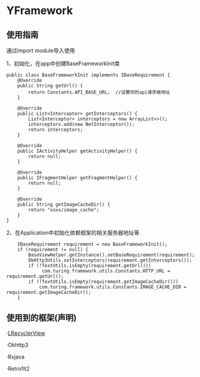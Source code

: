 # YFramework


## 使用指南
通过import module导入使用

1、初始化，在app中创建BaseFrameworkInit类
```
public class BaseFrameworkInit implements IBaseRequirement {
    @Override
    public String getUrl() {
        return Constants.API_BASE_URL;  //设置你的api请求根地址
    }

    @Override
    public List<Interceptor> getInterceptors() {
        List<Interceptor> interceptors = new ArrayList<>();
        interceptors.add(new NetInterceptor());
        return interceptors;
    }

    @Override
    public IActivityHelper getActivityHelper() {
        return null;
    }

    @Override
    public IFragmentHelper getFragmentHelper() {
        return null;
    }

    @Override
    public String getImageCacheDir() {
        return "xxxx/image_cache";
    }
}
```

2、在Application中初始化依赖框架的相关服务器地址等
```
    IBaseRequirement requirement = new BaseFrameworkInit();
    if (requirement != null) {
        BaseViewHelper.getInstance().setBaseRequirement(requirement);
        OkHttp3Utils.setInterceptors(requirement.getInterceptors());
        if (!TextUtils.isEmpty(requirement.getUrl()))
             com.turing.framework.utils.Constants.HTTP_URL = requirement.getUrl();
        if (!TextUtils.isEmpty(requirement.getImageCacheDir()))
            com.turing.framework.utils.Constants.IMAGE_CACHE_DIR = requirement.getImageCacheDir();
    }
```

## 使用到的框架(声明)
·[LRecyclerView](https://github.com/jdsjlzx/LRecyclerView)

·Okhttp3

·Rxjava

·Retrofit2



